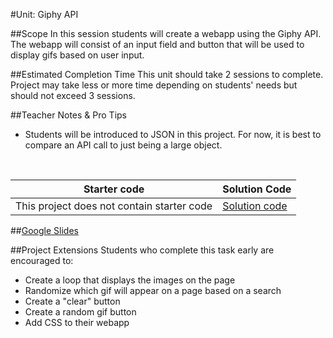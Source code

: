 #Unit: Giphy API


##Scope
In this session students will create a webapp using the Giphy API. The webapp will consist of an input field and button that will be used to display gifs based on user input.

##Estimated Completion Time
This unit should take 2 sessions to complete. Project may take less or more time depending on students' needs but should not exceed 3 sessions.  

##Teacher Notes & Pro Tips
* Students will be introduced to JSON in this project. For now, it is best to compare an API call to just being a large object.

<br>


| Starter code | Solution Code |
|-------|-------|
|This project does not contain starter code | [Solution code](https://github.com/ScriptEdcurriculum/solutions2016/tree/master/year2/6-giphyAPI)|

##[Google Slides](https://docs.google.com/presentation/d/1ialkqyBF_Ft_CvAi4rBjIsFvUvu8x4mRpuYDZs0nLA0/edit?usp=sharing)

##Project Extensions
Students who complete this task early are encouraged to:

* Create a loop that displays the images on the page
* Randomize which gif will appear on a page based on a search
* Create a "clear" button
* Create a random gif button
* Add CSS to their webapp




